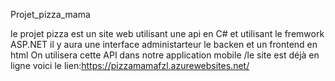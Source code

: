 Projet_pizza_mama

le projet pizza est un site web utilisant une api
en C# et utilisant le fremwork ASP.NET
il y aura une interface administarteur le backen et un frontend en html 
On utilisera cette API dans notre application mobile 
/le site est déjà en ligne voici le lien:https://pizzamamafzl.azurewebsites.net/

